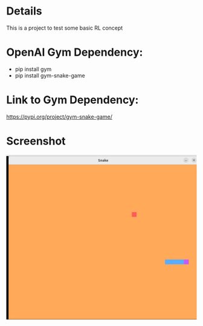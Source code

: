 # Details 
This is a project to test some basic RL concept

# OpenAI Gym Dependency:
- pip install gym
- pip install gym-snake-game

# Link to Gym Dependency:
https://pypi.org/project/gym-snake-game/


# Screenshot
![Alt Text](doc/snake.png)



